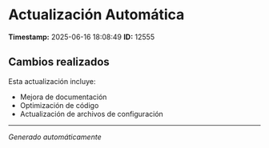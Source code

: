 # Actualización Automática

**Timestamp:** 2025-06-16 18:08:49
**ID:** 12555

## Cambios realizados

Esta actualización incluye:
- Mejora de documentación
- Optimización de código
- Actualización de archivos de configuración

---
*Generado automáticamente*
